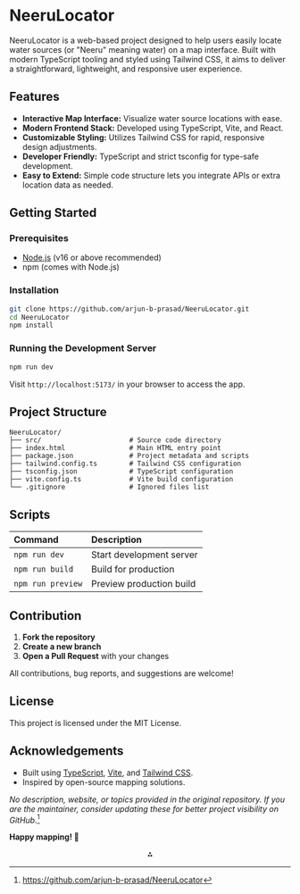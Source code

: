 # NeeruLocator

NeeruLocator is a web-based project designed to help users easily locate water sources (or "Neeru" meaning water) on a map interface. Built with modern TypeScript tooling and styled using Tailwind CSS, it aims to deliver a straightforward, lightweight, and responsive user experience.

## Features

- **Interactive Map Interface:** Visualize water source locations with ease.
- **Modern Frontend Stack:** Developed using TypeScript, Vite, and React.
- **Customizable Styling:** Utilizes Tailwind CSS for rapid, responsive design adjustments.
- **Developer Friendly:** TypeScript and strict tsconfig for type-safe development.
- **Easy to Extend:** Simple code structure lets you integrate APIs or extra location data as needed.


## Getting Started

### Prerequisites

- [Node.js](https://nodejs.org/) (v16 or above recommended)
- npm (comes with Node.js)


### Installation

```bash
git clone https://github.com/arjun-b-prasad/NeeruLocator.git
cd NeeruLocator
npm install
```


### Running the Development Server

```bash
npm run dev
```

Visit `http://localhost:5173/` in your browser to access the app.

## Project Structure

```
NeeruLocator/
├── src/                      # Source code directory
├── index.html                # Main HTML entry point
├── package.json              # Project metadata and scripts
├── tailwind.config.ts        # Tailwind CSS configuration
├── tsconfig.json             # TypeScript configuration
├── vite.config.ts            # Vite build configuration
└── .gitignore                # Ignored files list
```


## Scripts

| Command | Description |
| :-- | :-- |
| `npm run dev` | Start development server |
| `npm run build` | Build for production |
| `npm run preview` | Preview production build |

## Contribution

1. **Fork the repository**
2. **Create a new branch**
3. **Open a Pull Request** with your changes

All contributions, bug reports, and suggestions are welcome!

## License

This project is licensed under the MIT License.

## Acknowledgements

- Built using [TypeScript](https://www.typescriptlang.org/), [Vite](https://vitejs.dev/), and [Tailwind CSS](https://tailwindcss.com/).
- Inspired by open-source mapping solutions.

*No description, website, or topics provided in the original repository. If you are the maintainer, consider updating these for better project visibility on GitHub.*[^1]

**Happy mapping! 🚀**

<div style="text-align: center">⁂</div>

[^1]: https://github.com/arjun-b-prasad/NeeruLocator
